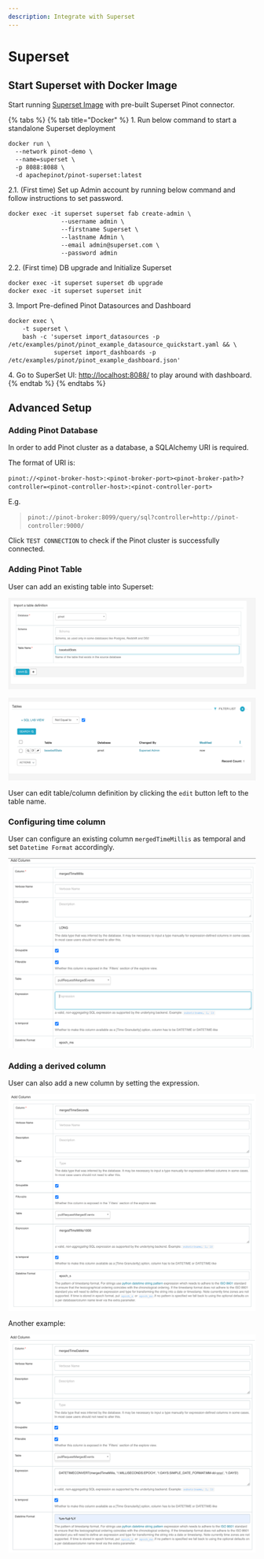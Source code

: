 ```yaml
---
description: Integrate with Superset
---
```


# Superset

## Start Superset with Docker Image

Start running [Superset Image](https://hub.docker.com/repository/docker/apachepinot/pinot-superset) with pre-built Superset Pinot connector.

{% tabs %}
{% tab title="Docker" %}
1\. Run below command to start a standalone Superset deployment

```
docker run \
  --network pinot-demo \
  --name=superset \
  -p 8088:8088 \
  -d apachepinot/pinot-superset:latest
```

2.1. (First time) Set up Admin account by running below command and follow instructions to set password.

```
docker exec -it superset superset fab create-admin \
               --username admin \
               --firstname Superset \
               --lastname Admin \
               --email admin@superset.com \
               --password admin
```

2.2. (First time) DB upgrade and Initialize Superset

```
docker exec -it superset superset db upgrade
docker exec -it superset superset init
```

3\. Import Pre-defined Pinot Datasources and Dashboard

```
docker exec \
    -t superset \
    bash -c 'superset import_datasources -p /etc/examples/pinot/pinot_example_datasource_quickstart.yaml && \
             superset import_dashboards -p /etc/examples/pinot/pinot_example_dashboard.json'
```

4\. Go to SuperSet UI: [http://localhost:8088/](http://localhost:8088/) to play around with dashboard.
{% endtab %}
{% endtabs %}

## Advanced Setup

### Adding Pinot Database

In order to add Pinot cluster as a database, a SQLAlchemy URI is required.

The format of URI is:

`pinot://<pinot-broker-host>:<pinot-broker-port><pinot-broker-path>?controller=<pinot-controller-host>:<pinot-controller-port>`

E.g.

> `pinot://pinot-broker:8099/query/sql?controller=http://pinot-controller:9000/`

Click `TEST CONNECTION` to check if the Pinot cluster is successfully connected.

### Adding Pinot Table

User can add an existing table into Superset:

![Add Table Definition](<../.gitbook/assets/image (30).png>)

![Table Definition](<../.gitbook/assets/image (39).png>)

User can edit table/column definition by clicking the `edit` button left to the table name.

### Configuring time column

User can configure an existing column `mergedTimeMillis` as temporal and set `Datetime Format` accordingly.

![Configure time column](<../.gitbook/assets/image (2).png>)

### Adding a derived column

User can also add a new column by setting the expression.

![Add a simple derived column](<../.gitbook/assets/image (19).png>)

Another example:

![Add a derived column with Pinot UDFs](<../.gitbook/assets/image (20).png>)
